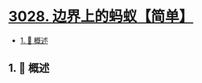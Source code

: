 # [3028. 边界上的蚂蚁【简单】](https://github.com/tnotesjs/TNotes.leetcode/tree/main/notes/3028.%20%E8%BE%B9%E7%95%8C%E4%B8%8A%E7%9A%84%E8%9A%82%E8%9A%81%E3%80%90%E7%AE%80%E5%8D%95%E3%80%91)

<!-- region:toc -->

- [1. 📝 概述](#1--概述)

<!-- endregion:toc -->

## 1. 📝 概述
